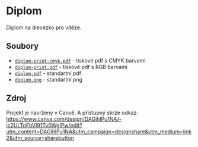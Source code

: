 # Diplom

Diplom na diecézko pro vítěze.

## Soubory

- [`diplom-print-cmyk.pdf`](./diplom-print-cmyk.pdf) - tiskové pdf s CMYK barvami
- [`diplom-print.pdf`](./diplom-print.pdf) - tiskové pdf s RGB barvami
- [`diplom.pdf`](./diplom.pdf) - standartní pdf
- [`diplom.png`](./diplom.png) - standartní png

## Zdroj

Projekt je navržený v Canvě. A přístupný skrze odkaz: https://www.canva.com/design/DAGihlPu1NA/-ic2ULTqFbVI91Tv0WgIPw/edit?utm_content=DAGihlPu1NA&utm_campaign=designshare&utm_medium=link2&utm_source=sharebutton